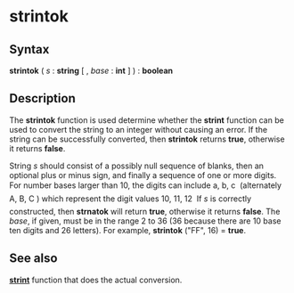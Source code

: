 
# strintok

## Syntax
**strintok** ( _s_ : **string** [ , _base_ : **int** ] ) : **boolean**

## Description
The **strintok** function is used determine whether the **strint** function can be used to convert the string to an integer without causing an error. If the string can be successfully converted, then **strintok** returns **true**, otherwise it returns **false**.

String _s_ should consist of a possibly null sequence of blanks, then an optional plus or minus sign, and finally a sequence of one or more digits. For number bases larger than 10, the digits can include a, b, c &#133; (alternately A, B, C &#133;) which represent the digit values 10, 11, 12 &#133; If _s_ is correctly constructed, then **strnatok** will return **true**, otherwise it returns **false**. The _base_, if given, must be in the range 2 to 36 (36 because there are 10 base ten digits and 26 letters). For example, **strintok** ("FF", 16) = **true**.


## See also
**[strint](strint.html)** function that does the actual conversion.

